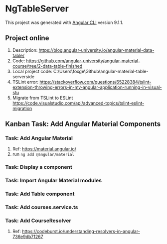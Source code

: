 # NgTableServer

This project was generated with [Angular CLI](https://github.com/angular/angular-cli) version 9.1.1.

## Project online

1. Description: <https://blog.angular-university.io/angular-material-data-table/>
2. Code: <https://github.com/angular-university/angular-material-course/tree/2-data-table-finished>
3. Local project code: C:\Users\foxge\Github\angular-material-table-serverside
4. TSLint error: <https://stackoverflow.com/questions/65228384/tslint-extension-throwing-errors-in-my-angular-application-running-in-visual-stu>
5. Migrate from TSLint to ESLint <https://code.visualstudio.com/api/advanced-topics/tslint-eslint-migration>

## Kanban Task: Add Angular Material Components

### Task: Add Angular Material

1. Ref: <https://material.angular.io/>
2. run ```ng add @angular/material```

### Task: Display a component

### Task: Import Angular Material modules

### Task: Add Table component

### Task: Add courses.service.ts

### Task: Add CourseResolver

1. Ref: <https://codeburst.io/understanding-resolvers-in-angular-736e9db71267>
